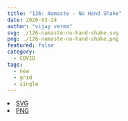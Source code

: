 ```yaml
---
title: "126: Namaste - No Hand Shake"
date: 2020-03-24
author: "vijay verma"
svg: ./126-namaste-no-hand-shake.svg
png: ./126-namaste-no-hand-shake.png
featured: false
category:
  - COVID
tags:
  - new
  - grid
  - single
---
```

<li><a href="./126-namaste-no-hand-shake.svg" download className="btn-svg">SVG</a></li>
<li><a href="/126-namaste-no-hand-shake.png" download className="btn-png">PNG</a></li>
